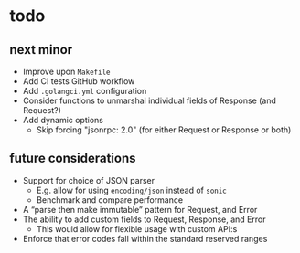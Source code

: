 # todo

## next minor

- Improve upon `Makefile`
- Add CI tests GitHub workflow
- Add `.golangci.yml` configuration
- Consider functions to unmarshal individual fields of Response (and Request?)
- Add dynamic options
  - Skip forcing "jsonrpc: 2.0" (for either Request or Response or both)

## future considerations

- Support for choice of JSON parser
  - E.g. allow for using `encoding/json` instead of `sonic`
  - Benchmark and compare performance
- A “parse then make immutable” pattern for Request, and Error
- The ability to add custom fields to Request, Response, and Error
  - This would allow for flexible usage with custom API:s
- Enforce that error codes fall within the standard reserved ranges